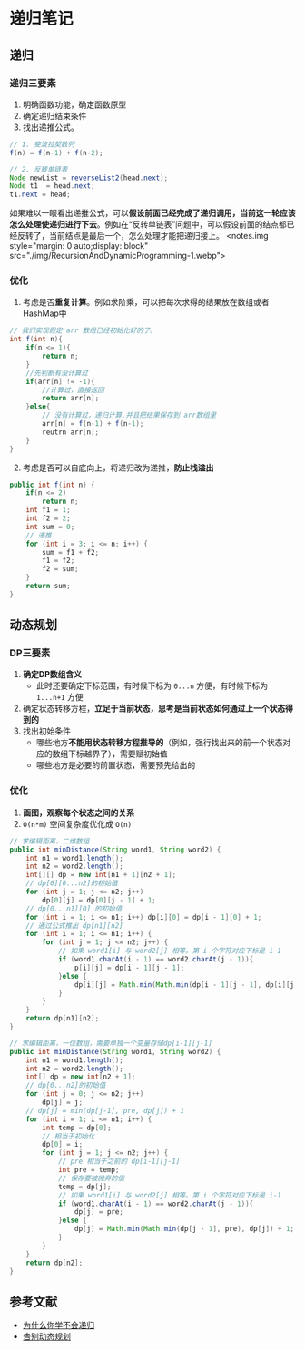 # 递归笔记

## 递归

### 递归三要素
1. 明确函数功能，确定函数原型
2. 确定递归结束条件
3. 找出递推公式。
```Java
// 1. 斐波拉契数列
f(n) = f(n-1) + f(n-2);

// 2. 反转单链表
Node newList = reverseList2(head.next);
Node t1  = head.next;
t1.next = head;
```
如果难以一眼看出递推公式，可以**假设前面已经完成了递归调用，当前这一轮应该怎么处理使递归进行下去**。例如在“反转单链表”问题中，可以假设前面的结点都已经反转了，当前结点是最后一个，怎么处理才能把递归接上。
<notes.img style="margin: 0 auto;display: block" src="./img/RecursionAndDynamicProgramming-1.webp">

### 优化
1. 考虑是否**重复计算**。例如求阶乘，可以把每次求得的结果放在数组或者HashMap中
```Java
// 我们实现假定 arr 数组已经初始化好的了。
int f(int n){
    if(n <= 1){
        return n;
    }
    //先判断有没计算过
    if(arr[n] != -1){
        //计算过，直接返回
        return arr[n];
    }else{
        // 没有计算过，递归计算,并且把结果保存到 arr数组里
        arr[n] = f(n-1) + f(n-1);
        reutrn arr[n];
    }
}
```
2. 考虑是否可以自底向上，将递归改为递推，**防止栈溢出**
```Java
public int f(int n) {
	if(n <= 2)
		return n;
	int f1 = 1;
	int f2 = 2;
	int sum = 0;
	// 递推
	for (int i = 3; i <= n; i++) {
		sum = f1 + f2;
	    f1 = f2;
	    f2 = sum;
	}
	return sum; 
}
```

## 动态规划

### DP三要素
1. **确定DP数组含义**
	* 此时还要确定下标范围，有时候下标为 `0...n` 方便，有时候下标为 `1...n+1` 方便
2. 确定状态转移方程，**立足于当前状态，思考是当前状态如何通过上一个状态得到的**
3. 找出初始条件
	* 哪些地方**不能用状态转移方程推导的**（例如，强行找出来的前一个状态对应的数组下标越界了），需要赋初始值
	* 哪些地方是必要的前置状态，需要预先给出的

### 优化
1. **画图，观察每个状态之间的关系**
2. `O(n*m)` 空间复杂度优化成 `O(n)`
```Java
// 求编辑距离，二维数组
public int minDistance(String word1, String word2) {
    int n1 = word1.length();
    int n2 = word2.length();
    int[][] dp = new int[n1 + 1][n2 + 1];
    // dp[0][0...n2]的初始值
    for (int j = 1; j <= n2; j++) 
        dp[0][j] = dp[0][j - 1] + 1;
    // dp[0...n1][0] 的初始值
    for (int i = 1; i <= n1; i++) dp[i][0] = dp[i - 1][0] + 1;
	// 通过公式推出 dp[n1][n2]
    for (int i = 1; i <= n1; i++) {
        for (int j = 1; j <= n2; j++) {
            // 如果 word1[i] 与 word2[j] 相等。第 i 个字符对应下标是 i-1
            if (word1.charAt(i - 1) == word2.charAt(j - 1)){
                p[i][j] = dp[i - 1][j - 1];
            }else {
               	dp[i][j] = Math.min(Math.min(dp[i - 1][j - 1], dp[i][j - 1]), dp[i - 1][j]) + 1;
            }         
        }
    }
    return dp[n1][n2];  
}

// 求编辑距离，一位数组，需要单独一个变量存储dp[i-1][j-1]
public int minDistance(String word1, String word2) {
    int n1 = word1.length();
    int n2 = word2.length();
    int[] dp = new int[n2 + 1];
    // dp[0...n2]的初始值
    for (int j = 0; j <= n2; j++) 
        dp[j] = j;
    // dp[j] = min(dp[j-1], pre, dp[j]) + 1
    for (int i = 1; i <= n1; i++) {
        int temp = dp[0];
        // 相当于初始化
        dp[0] = i;
        for (int j = 1; j <= n2; j++) {
            // pre 相当于之前的 dp[i-1][j-1]
            int pre = temp;
            // 保存要被抛弃的值       
            temp = dp[j];
            // 如果 word1[i] 与 word2[j] 相等。第 i 个字符对应下标是 i-1
            if (word1.charAt(i - 1) == word2.charAt(j - 1)){
                dp[j] = pre;
            }else {
               	dp[j] = Math.min(Math.min(dp[j - 1], pre), dp[j]) + 1;
            } 
        }
    }
    return dp[n2]; 
}
```

## 参考文献
* [为什么你学不会递归](https://mp.weixin.qq.com/s/mJ_jZZoak7uhItNgnfmZvQ)
* [告别动态规划](https://zhuanlan.zhihu.com/p/91582909)